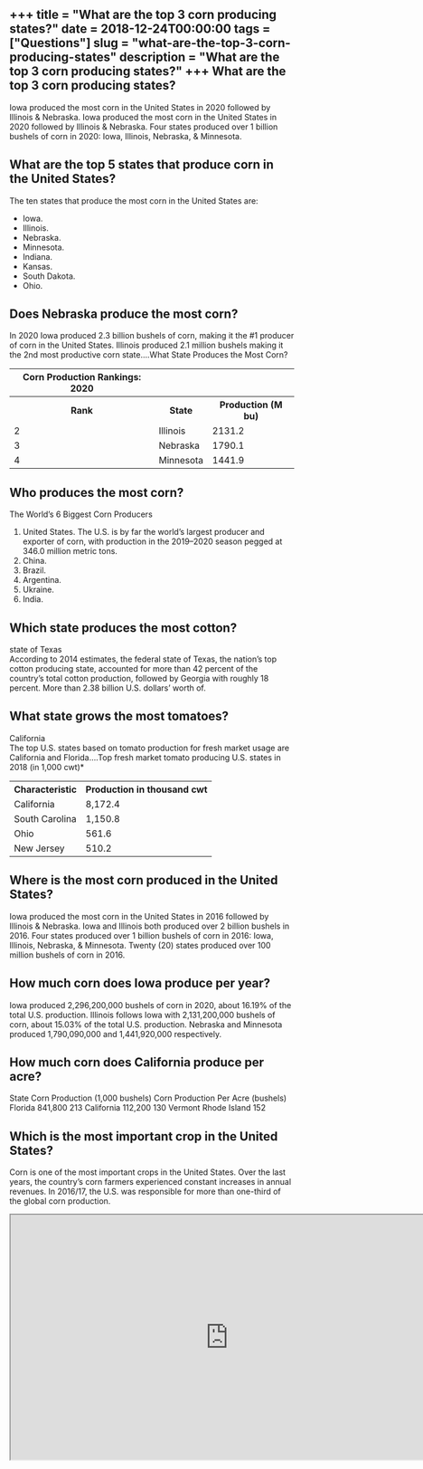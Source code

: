 +++
title = "What are the top 3 corn producing states?"
date = 2018-12-24T00:00:00
tags = ["Questions"]
slug = "what-are-the-top-3-corn-producing-states"
description = "What are the top 3 corn producing states?"
+++
What are the top 3 corn producing states?
-----------------------------------------

Iowa produced the most corn in the United States in 2020 followed by Illinois &amp; Nebraska. Iowa produced the most corn in the United States in 2020 followed by Illinois &amp; Nebraska. Four states produced over 1 billion bushels of corn in 2020: Iowa, Illinois, Nebraska, &amp; Minnesota.

What are the top 5 states that produce corn in the United States?
-----------------------------------------------------------------

The ten states that produce the most corn in the United States are:

- Iowa.
- Illinois.
- Nebraska.
- Minnesota.
- Indiana.
- Kansas.
- South Dakota.
- Ohio.

Does Nebraska produce the most corn?
------------------------------------

In 2020 Iowa produced 2.3 billion bushels of corn, making it the #1 producer of corn in the United States. Illinois produced 2.1 million bushels making it the 2nd most productive corn state….What State Produces the Most Corn?

<table><tr><th>Corn Production Rankings: 2020</th></tr><tr><th>Rank</th><th>State</th><th>Production (M bu)</th></tr><tr><td>2</td><td>Illinois</td><td>2131.2</td></tr><tr><td>3</td><td>Nebraska</td><td>1790.1</td></tr><tr><td>4</td><td>Minnesota</td><td>1441.9</td></tr></table>

Who produces the most corn?
---------------------------

The World’s 6 Biggest Corn Producers

1. United States. The U.S. is by far the world’s largest producer and exporter of corn, with production in the 2019–2020 season pegged at 346.0 million metric tons.
2. China.
3. Brazil.
4. Argentina.
5. Ukraine.
6. India.

Which state produces the most cotton?
-------------------------------------

state of Texas  
According to 2014 estimates, the federal state of Texas, the nation’s top cotton producing state, accounted for more than 42 percent of the country’s total cotton production, followed by Georgia with roughly 18 percent. More than 2.38 billion U.S. dollars’ worth of.

What state grows the most tomatoes?
-----------------------------------

California  
The top U.S. states based on tomato production for fresh market usage are California and Florida….Top fresh market tomato producing U.S. states in 2018 (in 1,000 cwt)\*

<table><tr><th>Characteristic</th><th>Production in thousand cwt</th></tr><tr><td>California</td><td>8,172.4</td></tr><tr><td>South Carolina</td><td>1,150.8</td></tr><tr><td>Ohio</td><td>561.6</td></tr><tr><td>New Jersey</td><td>510.2</td></tr></table>

Where is the most corn produced in the United States?
-----------------------------------------------------

Iowa produced the most corn in the United States in 2016 followed by Illinois &amp; Nebraska. Iowa and Illinois both produced over 2 billion bushels in 2016. Four states produced over 1 billion bushels of corn in 2016: Iowa, Illinois, Nebraska, &amp; Minnesota. Twenty (20) states produced over 100 million bushels of corn in 2016.

How much corn does Iowa produce per year?
-----------------------------------------

Iowa produced 2,296,200,000 bushels of corn in 2020, about 16.19% of the total U.S. production. Illinois follows Iowa with 2,131,200,000 bushels of corn, about 15.03% of the total U.S. production. Nebraska and Minnesota produced 1,790,090,000 and 1,441,920,000 respectively.

How much corn does California produce per acre?
-----------------------------------------------

 State Corn Production (1,000 bushels) Corn Production Per Acre (bushels) Florida 841,800 213 California 112,200 130 Vermont Rhode Island 152

Which is the most important crop in the United States?
------------------------------------------------------

Corn is one of the most important crops in the United States. Over the last years, the country’s corn farmers experienced constant increases in annual revenues. In 2016/17, the U.S. was responsible for more than one-third of the global corn production.

<iframe allow="accelerometer; autoplay; clipboard-write; encrypted-media; gyroscope; picture-in-picture" allowfullscreen="" class="__youtube_prefs__  epyt-is-override  no-lazyload" data-no-lazy="1" data-origheight="433" data-origwidth="770" data-skipgform_ajax_framebjll="" height="433" id="_ytid_44902" loading="lazy" src="https://www.youtube.com/embed/KzZT3SHdyWs?enablejsapi=1&autoplay=0&cc_load_policy=0&cc_lang_pref=&iv_load_policy=1&loop=0&modestbranding=0&rel=1&fs=1&playsinline=0&autohide=2&theme=dark&color=red&controls=1&" title="YouTube player" width="770"></iframe>